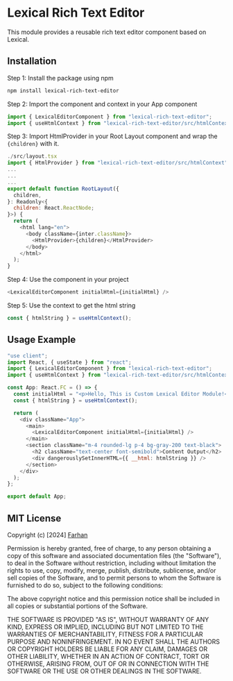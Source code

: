 # Lexical Rich Text Editor

This module provides a reusable rich text editor component based on Lexical.

## Installation

Step 1: Install the package using npm
```bash
npm install lexical-rich-text-editor
```

Step 2: Import the component and context in your App component
```javascript
import { LexicalEditorComponent } from "lexical-rich-text-editor";
import { useHtmlContext } from "lexical-rich-text-editor/src/htmlContext";
```

Step 3: Import HtmlProvider in your Root Layout component and wrap the ```{children}``` with it.
```javascript
./src/layout.tsx
import { HtmlProvider } from "lexical-rich-text-editor/src/htmlContext";
...
...
...
export default function RootLayout({
  children,
}: Readonly<{
  children: React.ReactNode;
}>) {
  return (
    <html lang="en">
      <body className={inter.className}>
        <HtmlProvider>{children}</HtmlProvider>
      </body>
    </html>
  );
}
```

Step 4: Use the component in your project
```javascript
<LexicalEditorComponent initialHtml={initialHtml} />
```

Step 5: Use the context to get the html string
```javascript
const { htmlString } = useHtmlContext();
```

## Usage Example

```javascript
"use client";
import React, { useState } from "react";
import { LexicalEditorComponent } from "lexical-rich-text-editor";
import { useHtmlContext } from "lexical-rich-text-editor/src/htmlContext";

const App: React.FC = () => {
  const initialHtml = "<p>Hello, This is Custom Lexical Editor Module!</p>";
  const { htmlString } = useHtmlContext();

  return (
    <div className="App">
      <main>
        <LexicalEditorComponent initialHtml={initialHtml} />
      </main>
      <section className="m-4 rounded-lg p-4 bg-gray-200 text-black">
        <h2 className="text-center font-semibold">Content Output</h2>
        <div dangerouslySetInnerHTML={{ __html: htmlString }} />
      </section>
    </div>
  );
};

export default App;
```

## MIT License

Copyright (c) [2024] [Farhan](https://github.com/fms-byte)

Permission is hereby granted, free of charge, to any person obtaining a copy of this software and associated documentation files (the "Software"), to deal in the Software without restriction, including without limitation the rights to use, copy, modify, merge, publish, distribute, sublicense, and/or sell copies of the Software, and to permit persons to whom the Software is furnished to do so, subject to the following conditions:

The above copyright notice and this permission notice shall be included in all copies or substantial portions of the Software.

THE SOFTWARE IS PROVIDED "AS IS", WITHOUT WARRANTY OF ANY KIND, EXPRESS OR IMPLIED, INCLUDING BUT NOT LIMITED TO THE WARRANTIES OF MERCHANTABILITY, FITNESS FOR A PARTICULAR PURPOSE AND NONINFRINGEMENT. IN NO EVENT SHALL THE AUTHORS OR COPYRIGHT HOLDERS BE LIABLE FOR ANY CLAIM, DAMAGES OR OTHER LIABILITY, WHETHER IN AN ACTION OF CONTRACT, TORT OR OTHERWISE, ARISING FROM, OUT OF OR IN CONNECTION WITH THE SOFTWARE OR THE USE OR OTHER DEALINGS IN THE SOFTWARE.